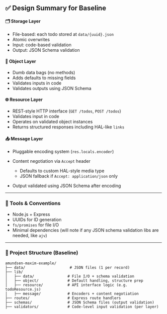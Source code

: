 ## ✅ Design Summary for Baseline

#### 🗂 **Storage Layer**

* File-based: each todo stored at `data/{uuid}.json`
* Atomic overwrites
* Input: code-based validation
* Output: JSON Schema validation

#### 🧱 **Object Layer**

* Dumb data bags (no methods)
* Adds defaults to missing fields
* Validates inputs in code
* Validates outputs using JSON Schema

#### 🌐 **Resource Layer**

* REST-style HTTP interface (`GET /todos`, `POST /todos`)
* Validates input in code
* Operates on validated object instances
* Returns structured responses including HAL-like `links`

#### 📤 **Message Layer**

* Pluggable encoding system (`res.locals.encoder`)
* Content negotiation via `Accept` header

  * Defaults to custom HAL-style media type
  * JSON fallback if `Accept: application/json` only
* Output validated using JSON Schema after encoding

---

### 🧰 Tools & Conventions

* Node.js + Express
* UUIDs for ID generation
* `fs/promises` for file I/O
* Minimal dependencies (will note if any JSON schema validation libs are needed, like `ajv`)

---

### 📁 Project Structure (Baseline)

```
amundsen-maxim-example/
├── data/                    # JSON files (1 per record)
├── lib/
│   ├── data/               # File I/O + schema validation
│   ├── object/             # Default handling, structure prep
│   ├── resource/           # API interface logic (e.g. todoResource.js)
│   ├── message/            # Encoders + content negotiation
├── routes/                 # Express route handlers
├── schemas/                # JSON Schema files (output validation)
├── validators/             # Code-level input validation (per layer)
```

